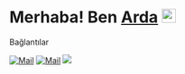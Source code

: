   # Merhaba! Ben [Arda](https://github.com/yakuzaxj) <img src="https://github.com/EmirhanSarac/emirhansarac2/blob/main/mrb.gif" width="25px">

<p al

# Bağlantılar

[![Mail](https://img.shields.io/badge/INSTAGRAM%20-DC3175.svg?&style=for-the-badge&logo=instagram&logoColor=white)](https://www.instagram.com/yakuzazip)
[![Mail](https://img.shields.io/badge/gmail-%23D14836.svg?&style=for-the-badge&logo=gmail&logoColor=white)](mailto:yakuzaarda3@gmal.com)
<img src="https://komarev.com/ghpvc/?username=EmirhanSarac&style=for-the-badge&label=Ziyaretçi"/>
